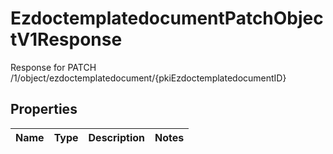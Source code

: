 

# EzdoctemplatedocumentPatchObjectV1Response

Response for PATCH /1/object/ezdoctemplatedocument/{pkiEzdoctemplatedocumentID}

## Properties

| Name | Type | Description | Notes |
|------------ | ------------- | ------------- | -------------|




